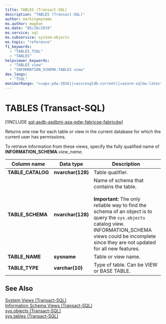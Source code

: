 ```yaml
---
title: TABLES (Transact-SQL)
description: "TABLES (Transact-SQL)"
author: markingmyname
ms.author: maghan
ms.date: "05/20/2019"
ms.service: sql
ms.subservice: system-objects
ms.topic: "reference"
f1_keywords:
  - "TABLES_TSQL"
  - "TABLES"
helpviewer_keywords:
  - "TABLES view"
  - "INFORMATION_SCHEMA.TABLES view"
dev_langs:
  - "TSQL"
monikerRange: ">=aps-pdw-2016||=azuresqldb-current||=azure-sqldw-latest||>=sql-server-2016||>=sql-server-linux-2017||=azuresqldb-mi-current||=fabric"
---
```


# TABLES (Transact-SQL)

[!INCLUDE [sql-asdb-asdbmi-asa-pdw-fabricse-fabricdw](../../includes/applies-to-version/sql-asdb-asdbmi-asa-pdw-fabricse-fabricdw.md)]

Returns one row for each table or view in the current database for which the current user has permissions.  
  
To retrieve information from these views, specify the fully qualified name of **INFORMATION_SCHEMA**.*view_name*.  
  
|Column name|Data type|Description|  
|-----------------|---------------|-----------------|  
|**TABLE_CATALOG**|**nvarchar(**128**)**|Table qualifier.|  
|**TABLE_SCHEMA**|**nvarchar(**128**)**|Name of schema that contains the table.<br /><br /> **Important:** The only reliable way to find the schema of an object is to query the `sys.objects` catalog view. INFORMATION_SCHEMA views could be incomplete since they are not updated for all new features.|  
|**TABLE_NAME**|**sysname**|Table or view name.|  
|**TABLE_TYPE**|**varchar(**10**)**|Type of table. Can be VIEW or BASE TABLE.|  
  
## See Also  
 [System Views &#40;Transact-SQL&#41;](../../t-sql/language-reference.md)   
 [Information Schema Views &#40;Transact-SQL&#41;](~/relational-databases/system-information-schema-views/system-information-schema-views-transact-sql.md)   
 [sys.objects &#40;Transact-SQL&#41;](../../relational-databases/system-catalog-views/sys-objects-transact-sql.md)   
 [sys.tables &#40;Transact-SQL&#41;](../../relational-databases/system-catalog-views/sys-tables-transact-sql.md)  
  
